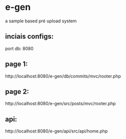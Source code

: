 # e-gen
a sample based pré upload system   


## inciais configs:
port db:  8080


## page 1: 
 http://localhost:8080/e-gen/db/commits/mvc/rooter.php
 
 
## page 2:
 http://localhost:8080/e-gen/src/posts/mvc/rooter.php
 
 ##  api:
 http://localhost:8080/e-gen/api/src/api/home.php
